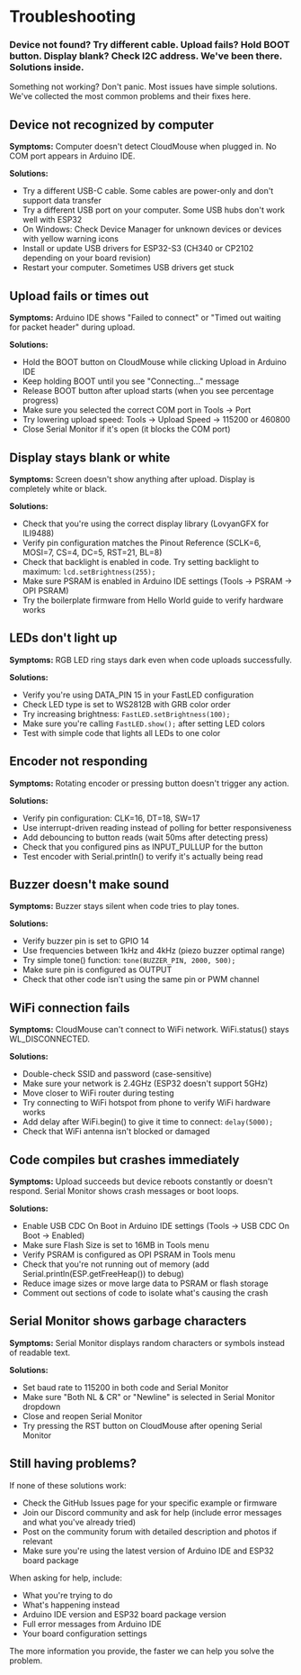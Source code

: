 # Troubleshooting

### Device not found? Try different cable. Upload fails? Hold BOOT button. Display blank? Check I2C address. We've been there. Solutions inside.

Something not working? Don't panic. Most issues have simple solutions. We've collected the most common problems and their fixes here.

## Device not recognized by computer

**Symptoms:** Computer doesn't detect CloudMouse when plugged in. No COM port appears in Arduino IDE.

**Solutions:**

  * Try a different USB-C cable. Some cables are power-only and don't support data transfer
  * Try a different USB port on your computer. Some USB hubs don't work well with ESP32
  * On Windows: Check Device Manager for unknown devices or devices with yellow warning icons
  * Install or update USB drivers for ESP32-S3 (CH340 or CP2102 depending on your board revision)
  * Restart your computer. Sometimes USB drivers get stuck

## Upload fails or times out

**Symptoms:** Arduino IDE shows "Failed to connect" or "Timed out waiting for packet header" during upload.

**Solutions:**

  * Hold the BOOT button on CloudMouse while clicking Upload in Arduino IDE
  * Keep holding BOOT until you see "Connecting..." message
  * Release BOOT button after upload starts (when you see percentage progress)
  * Make sure you selected the correct COM port in Tools → Port
  * Try lowering upload speed: Tools → Upload Speed → 115200 or 460800
  * Close Serial Monitor if it's open (it blocks the COM port)

## Display stays blank or white

**Symptoms:** Screen doesn't show anything after upload. Display is completely white or black.

**Solutions:**

  * Check that you're using the correct display library (LovyanGFX for ILI9488)
  * Verify pin configuration matches the Pinout Reference (SCLK=6, MOSI=7, CS=4, DC=5, RST=21, BL=8)
  * Check that backlight is enabled in code. Try setting backlight to maximum: `lcd.setBrightness(255);`
  * Make sure PSRAM is enabled in Arduino IDE settings (Tools → PSRAM → OPI PSRAM)
  * Try the boilerplate firmware from Hello World guide to verify hardware works

## LEDs don't light up

**Symptoms:** RGB LED ring stays dark even when code uploads successfully.

**Solutions:**

  * Verify you're using DATA_PIN 15 in your FastLED configuration
  * Check LED type is set to WS2812B with GRB color order
  * Try increasing brightness: `FastLED.setBrightness(100);`
  * Make sure you're calling `FastLED.show();` after setting LED colors
  * Test with simple code that lights all LEDs to one color

## Encoder not responding

**Symptoms:** Rotating encoder or pressing button doesn't trigger any action.

**Solutions:**

  * Verify pin configuration: CLK=16, DT=18, SW=17
  * Use interrupt-driven reading instead of polling for better responsiveness
  * Add debouncing to button reads (wait 50ms after detecting press)
  * Check that you configured pins as INPUT_PULLUP for the button
  * Test encoder with Serial.println() to verify it's actually being read

## Buzzer doesn't make sound

**Symptoms:** Buzzer stays silent when code tries to play tones.

**Solutions:**

  * Verify buzzer pin is set to GPIO 14
  * Use frequencies between 1kHz and 4kHz (piezo buzzer optimal range)
  * Try simple tone() function: `tone(BUZZER_PIN, 2000, 500);`
  * Make sure pin is configured as OUTPUT
  * Check that other code isn't using the same pin or PWM channel

## WiFi connection fails

**Symptoms:** CloudMouse can't connect to WiFi network. WiFi.status() stays WL_DISCONNECTED.

**Solutions:**

  * Double-check SSID and password (case-sensitive)
  * Make sure your network is 2.4GHz (ESP32 doesn't support 5GHz)
  * Move closer to WiFi router during testing
  * Try connecting to WiFi hotspot from phone to verify WiFi hardware works
  * Add delay after WiFi.begin() to give it time to connect: `delay(5000);`
  * Check that WiFi antenna isn't blocked or damaged

## Code compiles but crashes immediately

**Symptoms:** Upload succeeds but device reboots constantly or doesn't respond. Serial Monitor shows crash messages or boot loops.

**Solutions:**

  * Enable USB CDC On Boot in Arduino IDE settings (Tools → USB CDC On Boot → Enabled)
  * Make sure Flash Size is set to 16MB in Tools menu
  * Verify PSRAM is configured as OPI PSRAM in Tools menu
  * Check that you're not running out of memory (add Serial.println(ESP.getFreeHeap()) to debug)
  * Reduce image sizes or move large data to PSRAM or flash storage
  * Comment out sections of code to isolate what's causing the crash

## Serial Monitor shows garbage characters

**Symptoms:** Serial Monitor displays random characters or symbols instead of readable text.

**Solutions:**

  * Set baud rate to 115200 in both code and Serial Monitor
  * Make sure "Both NL & CR" or "Newline" is selected in Serial Monitor dropdown
  * Close and reopen Serial Monitor
  * Try pressing the RST button on CloudMouse after opening Serial Monitor

## Still having problems?

If none of these solutions work:

  * Check the GitHub Issues page for your specific example or firmware
  * Join our Discord community and ask for help (include error messages and what you've already tried)
  * Post on the community forum with detailed description and photos if relevant
  * Make sure you're using the latest version of Arduino IDE and ESP32 board package

When asking for help, include:

  * What you're trying to do
  * What's happening instead
  * Arduino IDE version and ESP32 board package version
  * Full error messages from Arduino IDE
  * Your board configuration settings

The more information you provide, the faster we can help you solve the problem.